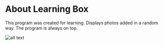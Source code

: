 # About Learning Box

This program was created for learning.
Displays photos added in a random way.
The program is always on top.

![alt text](http://41mariusz.pl/other/learn.gif)
